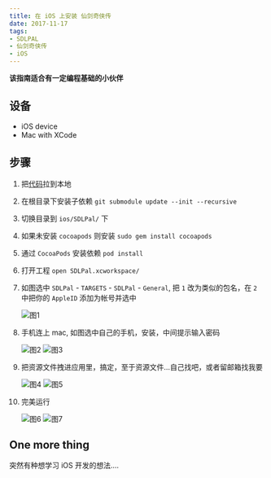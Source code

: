 ```yaml
---
title: 在 iOS 上安装 仙剑奇侠传
date: 2017-11-17
tags:
- SDLPAL
- 仙剑奇侠传
- iOS
---
```


**该指南适合有一定编程基础的小伙伴**

## 设备

- iOS device
- Mac with XCode


## 步骤

1. 把[代码](https://github.com/sdlpal/sdlpal.git)拉到本地
2. 在根目录下安装子依赖 `git submodule update --init --recursive`
3. 切换目录到 `ios/SDLPal/` 下
4. 如果未安装 `cocoapods` 则安装 `sudo gem install cocoapods`
5. 通过 `CocoaPods` 安装依赖 `pod install`
6. 打开工程 `open SDLPal.xcworkspace/`
7. 如图选中 `SDLPal` - `TARGETS` - `SDLPal` - `General`, 把 `1` 改为类似的包名，在 `2` 中把你的 `AppleID` 添加为帐号并选中

	![图1](http://omhr7p9e5.bkt.clouddn.com/hexo-blog/sdlpal/1.png)
8. 手机连上 mac, 如图选中自己的手机，安装，中间提示输入密码

	![图2](http://omhr7p9e5.bkt.clouddn.com/hexo-blog/sdlpal/2.png)
	![图3](http://omhr7p9e5.bkt.clouddn.com/hexo-blog/sdlpal/3.png)
9. 把资源文件拽进应用里，搞定，至于资源文件...自己找吧，或者留邮箱找我要

	![图4](http://omhr7p9e5.bkt.clouddn.com/hexo-blog/sdlpal/4.png)
	![图5](http://omhr7p9e5.bkt.clouddn.com/hexo-blog/sdlpal/5.png)

10. 完美运行

	![图6](http://omhr7p9e5.bkt.clouddn.com/hexo-blog/sdlpal/6.png)
	![图7](http://omhr7p9e5.bkt.clouddn.com/hexo-blog/sdlpal/7.png)


## One more thing

突然有种想学习 iOS 开发的想法....